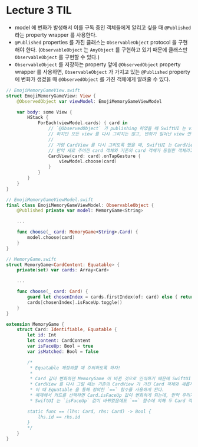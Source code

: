 # Lecture 3 TIL

* model 에 변화가 발생해서 이를 구독 중인 객체들에게 알리고 싶을 때 `@Published` 라는 property wrapper 를 사용한다. 
* `@Published` properties 를 가진 클래스는 `ObservableObject` protocol 을 구현해야 한다. (`ObservableObject` 는 `AnyObject` 를 구현하고 있기 때문에 클래스만 `ObservableObject` 를 구현할 수 있다.) 
* `ObservableObject` 를 저장하는 property 앞에 `@ObservedObject` property wrapper 를 사용하면, `ObservableObject` 가 가지고 있는 `@Published` property 에 변화가 생겼을 때 `@ObservedObject` 를 가진 객체에게 알려줄 수 있다.

```swift
// EmojiMemoryGameView.swift
struct EmojiMemoryGameView: View {
    @ObservedObject var viewModel: EmojiMemoryGameViewModel

    var body: some View {
        HStack {
            ForEach(viewModel.cards) { card in 
                // `@ObservedObject` 가 publishing 하였을 때 SwiftUI 는 view 를 다시 그린다.
                // 하지만 모든 view 를 다시 그리지는 않고, 변화가 일어난 view 만 다시 그린다.
                //
                // 가령 CardView 를 다시 그리도록 했을 때, SwiftUI 는 CardView 가 가지고 있는 card 객체가 바뀌었는지 확인한다.
                // 만약 새로 주어진 card 객체와 기존의 card 객체가 동일한 객체라고 판단한다면, SwiftUI 는 CardView 를 다시 그리지 않는다.
                CardView(card: card).onTapGesture {
                    viewModel.choose(card)
                }
            }
        }
    }
}

// EmojiMemoryGameViewModel.swift
final class EmojiMemoryGameViewModel: ObservableObject {
    @Published private var model: MemoryGame<String>

    ...

    func choose(_ card: MemoryGame<String>.Card) {
        model.choose(card)
    }
}

// MemoryGame.swift
struct MemoryGame<CardContent: Equatable> {
    private(set) var cards: Array<Card>

    ...

    func choose(_ card: Card) {
        guard let chosenIndex = cards.firstIndex(of: card) else { return }
        cards[chosenIndex].isFaceUp.toggle()
    }
}

extension MemoryGame {
    struct Card: Identifiable, Equatable {
        let id: Int
        let content: CardContent
        var isFaceUp: Bool = true
        var isMatched: Bool = false

        /*
         * Equatable 재정의할 때 주의하도록 하자!
         *
         * Card 값이 변화하면 MemoryGame 이 바뀐 것으로 인식하기 때문에 SwiftUI 는 view 를 다시 그리도록 지시한다.
         * CardView 를 다시 그릴 때는 기존의 CardView 가 가진 Card 객체와 새롭게 받은 Card 객체가 일치하는지 확인한다. 
         * 이 때 Equatable 을 통해 정의한 `==` 함수를 사용하게 된다. 
         * 예제에서 카드를 선택하면 Card.isFaceUp 값이 변화하게 되는데, 만약 우리가 Equatable 을 통해 id 값의 일치 여부만 판단한다면 
         * SwiftUI 는 `isFaceUp` 값이 바뀌었음에도 `==` 함수에 의해 두 Card 객체는 동일하다고 판단하고 CardView 를 다시 그리지 않는다.

        static func == (lhs: Card, rhs: Card) -> Bool {
            lhs.id == rhs.id
        }
        */
    }
}
```